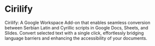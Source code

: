 # Cirilify
Cirilify: A Google Workspace Add-on that enables seamless conversion between Serbian Latin and Cyrillic scripts in Google Docs, Sheets, and Slides. Convert selected text with a single click, effortlessly bridging language barriers and enhancing the accessibility of your documents.
